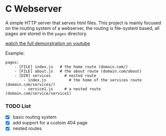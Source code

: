 # C Webserver

A simple HTTP server that serves html files.
This project is mainly focused on the routing system of a webserver,
the routing is file-system based, all pages are stored in the `pages` directory.

[watch the full demonstration on youtube](https://youtu.be/X0w1pAhidKo)

Example:
```
pages:
	- [FILE] index.js 	# the home route (domain.com/)
	- [FILE] about.js 	# the about route (domain.com/about)
	- [DIR] services 	  # nested route
		- index.js 		    # the home of the services route (domain.com/services/)
		- service1.js 	  # a nested route (domain.com/service/service1)
```

### TODO List
- [x] basic routing system
- [x] add support for a custom 404 page
- [x] nested routes
